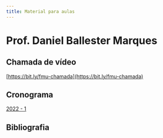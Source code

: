 ```yaml
---
title: Material para aulas
---
```


# Prof. Daniel Ballester Marques

## Chamada de vídeo

[https://bit.ly/fmu-chamada](https://bit.ly/fmu-chamada)

## Cronograma

[2022 - 1](2022-1/cronograma.pdf)

## Bibliografia



